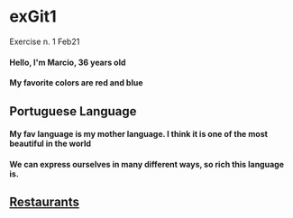 # exGit1
Exercise n. 1  Feb21

#### Hello, I'm Marcio, 36 years old 
#### My favorite colors are red and blue


## Portuguese Language

#### My fav language is my mother language. I think it is one of the most beautiful in the world
#### We can express ourselves in many different ways, so rich this language is.


## [Restaurants](./restaurants.md)  